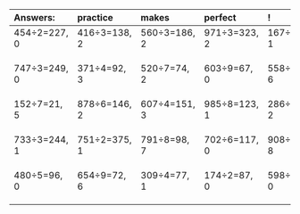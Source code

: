 | Answers: | practice | makes | perfect | ! |
| :--- | :--- | :--- | :--- | :--- |
| 454÷2=227, 0 | 416÷3=138, 2 | 560÷3=186, 2 | 971÷3=323, 2 | 167÷2=83, 1 | 
|   |   |   |   |   | 
|   |   |   |   |   | 
|   |   |   |   |   | 
| 747÷3=249, 0 | 371÷4=92, 3 | 520÷7=74, 2 | 603÷9=67, 0 | 558÷8=69, 6 | 
|   |   |   |   |   | 
|   |   |   |   |   | 
|   |   |   |   |   | 
| 152÷7=21, 5 | 878÷6=146, 2 | 607÷4=151, 3 | 985÷8=123, 1 | 286÷4=71, 2 | 
|   |   |   |   |   | 
|   |   |   |   |   | 
|   |   |   |   |   | 
| 733÷3=244, 1 | 751÷2=375, 1 | 791÷8=98, 7 | 702÷6=117, 0 | 908÷9=100, 8 | 
|   |   |   |   |   | 
|   |   |   |   |   | 
|   |   |   |   |   | 
| 480÷5=96, 0 | 654÷9=72, 6 | 309÷4=77, 1 | 174÷2=87, 0 | 598÷2=299, 0 | 
|   |   |   |   |   | 
|   |   |   |   |   | 
|   |   |   |   |   | 
